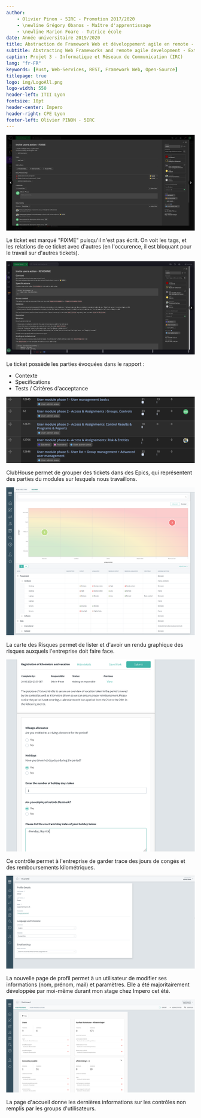 ```yaml
---
author: 
    - Olivier Pinon - 5IRC - Promotion 2017/2020 
    - \newline Grégory Obanos - Maître d'apprentissage 
    - \newline Marion Foare - Tutrice école
date: Année universitaire 2019/2020
title: Abstraction de Framework Web et développement agile en remote - Annexes 
subtitle: Abstracting Web Frameworks and remote agile development - Extra 
caption: Projet 3 - Informatique et Réseaux de Communication (IRC) 
lang: "fr-FR"
keywords: [Rust, Web-Services, REST, Framework Web, Open-Source]
titlepage: true
logo: img/LogoAll.png
logo-width: 550
header-left: ITII Lyon
fontsize: 10pt
header-center: Impero
header-right: CPE Lyon
footer-left: Olivier PINON - 5IRC
---
```


![Capture d'écran ClubHouse - Un ticket technique non-spécifié](img/ScreenClubhouse1.png)

Le ticket est marqué "FIXME" puisqu'il n'est pas écrit. On voit les tags, et les relations de ce ticket avec d'autres (en l'occurence, il est bloquant pour le travail sur d'autres tickets). 

![Capture d'écran ClubHouse - Un ticket technique spécifié](img/ScreenCH2.png)

Le ticket possède les parties évoquées dans le rapport : 

* Contexte
* Specifications
* Tests / Critères d'acceptance 

![Capture d'écran ClubHouse - Le module d'administration utilisateur découpé en Epics](img/ScreenCH3.png)

ClubHouse permet de grouper des tickets dans des Epics, qui représentent des parties du modules sur lesquels nous travaillons.


![Capture d'écran Impero - La carte des risques](img/ScreenImpero1.png)

La carte des Risques permet de lister et d'avoir un rendu graphique des risques auxquels l'entreprise doit faire face. 

![Capture d'écran Impero - un contrôle en train d'être rempli](img/ScreenImpero2.png)

Ce contrôle permet à l'entreprise de garder trace des jours de congés et des remboursements kilométriques.

![Capture d'écran Impero - La page de profil](img/ScreenImpero3.png)

La nouvelle page de profil permet à un utilisateur de modifier ses informations (nom, prénom, mail) et paramètres. Elle a été majoritairement développée par moi-même durant mon stage chez Impero cet été.
 
![Capture d'écran Impero - Page d'accueil](img/ScreenImpero4.png)

La page d'accueil donne les dernières informations sur les contrôles non remplis par les groups d'utilisateurs.
